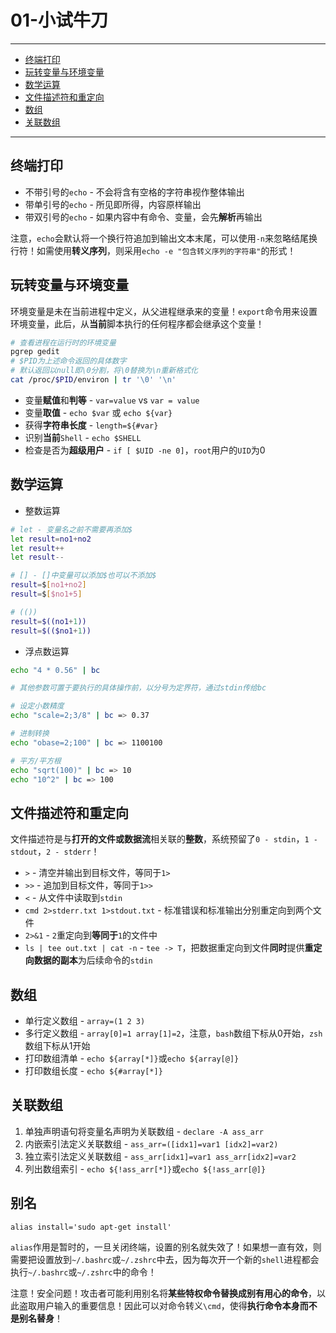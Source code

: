 # 01-小试牛刀

---

- [终端打印](#终端打印)
- [玩转变量与环境变量](#玩转变量与环境变量)
- [数学运算](#数学运算)
- [文件描述符和重定向](#文件描述符和重定向)
- [数组](#数组)
- [关联数组](#关联数组)

---

## 终端打印

* 不带引号的`echo` - 不会将含有空格的字符串视作整体输出
* 带单引号的`echo` - 所见即所得，内容原样输出
* 带双引号的`echo` - 如果内容中有命令、变量，会先**解析**再输出 

注意，`echo`会默认将一个换行符追加到输出文本末尾，可以使用`-n`来忽略结尾换行符！如需使用**转义序列**，则采用`echo -e "包含转义序列的字符串"`的形式！

## 玩转变量与环境变量

环境变量是未在当前进程中定义，从父进程继承来的变量！`export`命令用来设置环境变量，此后，从**当前**脚本执行的任何程序都会继承这个变量！

```bash
# 查看进程在运行时的环境变量
pgrep gedit
# $PID为上述命令返回的具体数字
# 默认返回以null即\0分割，将\0替换为\n重新格式化
cat /proc/$PID/environ | tr '\0' '\n'
```

* 变量**赋值**和**判等** - `var=value` vs `var = value`
* 变量**取值** - `echo $var` 或 `echo ${var}` 
* 获得**字符串长度** - `length=${#var}`
* 识别**当前**`Shell` - `echo $SHELL`
* 检查是否为**超级用户** - `if [ $UID -ne 0]`，`root`用户的`UID`为0

## 数学运算

* 整数运算

```bash
# let - 变量名之前不需要再添加$
let result=no1+no2
let result++
let result--

# [] - []中变量可以添加$也可以不添加$
result=$[no1+no2]
result=$[$no1+5]

# (())
result=$((no1+1))
result=$(($no1+1))
```

* 浮点数运算

```bash
echo "4 * 0.56" | bc

# 其他参数可置于要执行的具体操作前，以分号为定界符，通过stdin传给bc

# 设定小数精度
echo "scale=2;3/8" | bc => 0.37

# 进制转换
echo "obase=2;100" | bc => 1100100

# 平方/平方根
echo "sqrt(100)" | bc => 10
echo "10^2" | bc => 100
```

## 文件描述符和重定向

文件描述符是与**打开的文件或数据流**相关联的**整数**，系统预留了`0 - stdin`，`1 - stdout`，`2 - stderr`！

* `>` - 清空并输出到目标文件，等同于`1>`
* `>>` - 追加到目标文件，等同于`1>>`
* `<` - 从文件中读取到`stdin`
* `cmd 2>stderr.txt 1>stdout.txt` - 标准错误和标准输出分别重定向到两个文件
* `2>&1` - `2`重定向到**等同于**`1`的文件中
* `ls | tee out.txt | cat -n` - `tee -> T`，把数据重定向到文件**同时**提供**重定向数据的副本**为后续命令的`stdin`

## 数组

* 单行定义数组 - `array=(1 2 3)`
* 多行定义数组 - `array[0]=1 array[1]=2`，注意，`bash`数组下标从0开始，`zsh`数组下标从1开始
* 打印数组清单 - `echo ${array[*]}`或`echo ${array[@]}`
* 打印数组长度 - `echo ${#array[*]}`

## 关联数组

1. 单独声明语句将变量名声明为关联数组 - `declare -A ass_arr`
2. 内嵌索引法定义关联数组 - `ass_arr=([idx1]=var1 [idx2]=var2)`
3. 独立索引法定义关联数组 - `ass_arr[idx1]=var1 ass_arr[idx2]=var2`
4. 列出数组索引 - `echo ${!ass_arr[*]}`或`echo ${!ass_arr[@]}`


## 别名

`alias install='sudo apt-get install'` 

`alias`作用是暂时的，一旦关闭终端，设置的别名就失效了！如果想一直有效，则需要把设置放到`~/.bashrc`或`~/.zshrc`中去，因为每次开一个新的`shell`进程都会执行`~/.bashrc`或`~/.zshrc`中的命令！

注意！安全问题！攻击者可能利用别名将**某些特权命令替换成别有用心的命令**，以此盗取用户输入的重要信息！因此可以对命令转义`\cmd`，使得**执行命令本身而不是别名替身**！
